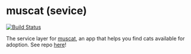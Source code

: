 # muscat (sevice)

[![Build Status](https://travis-ci.org/sarah-yu/muscat-service.svg?branch=master)](https://travis-ci.org/sarah-yu/muscat-service)

The service layer for [muscat](https://github.com/sarah-yu/muscat), an app that helps you find cats available for adoption.
See repo [here](https://github.com/sarah-yu/muscat)!
